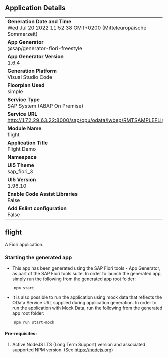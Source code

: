 ## Application Details
|               |
| ------------- |
|**Generation Date and Time**<br>Wed Jul 20 2022 11:52:38 GMT+0200 (Mitteleuropäische Sommerzeit)|
|**App Generator**<br>@sap/generator-fiori-freestyle|
|**App Generator Version**<br>1.6.4|
|**Generation Platform**<br>Visual Studio Code|
|**Floorplan Used**<br>simple|
|**Service Type**<br>SAP System (ABAP On Premise)|
|**Service URL**<br>http://172.29.63.22:8000/sap/opu/odata/iwbep/RMTSAMPLEFLIGHT_2
|**Module Name**<br>flight|
|**Application Title**<br>Flight Demo|
|**Namespace**<br>|
|**UI5 Theme**<br>sap_fiori_3|
|**UI5 Version**<br>1.96.10|
|**Enable Code Assist Libraries**<br>False|
|**Add Eslint configuration**<br>False|

## flight

A Fiori application.

### Starting the generated app

-   This app has been generated using the SAP Fiori tools - App Generator, as part of the SAP Fiori tools suite.  In order to launch the generated app, simply run the following from the generated app root folder:

```
    npm start
```

- It is also possible to run the application using mock data that reflects the OData Service URL supplied during application generation.  In order to run the application with Mock Data, run the following from the generated app root folder:

```
    npm run start-mock
```

#### Pre-requisites:

1. Active NodeJS LTS (Long Term Support) version and associated supported NPM version.  (See https://nodejs.org)


